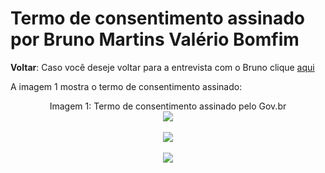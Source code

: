 # Termo de consentimento assinado por Bruno Martins Valério Bomfim

**Voltar**: Caso você deseje voltar para a entrevista com o Bruno clique [aqui](PerfilUsuario/Estudantes/Entrevistas/Gravacao/BrunoMartins.md)

A imagem 1 mostra o termo de consentimento assinado:

  <div align="center">
    Imagem 1: Termo de consentimento assinado pelo Gov.br
    <br>
    <img src="https://raw.githubusercontent.com/Interacao-Humano-Computador/2024.1-SIGAA/main/docs/Midia/TermosPNJ/Termo_Bruno.jpg">

 <div align="center">
    <br>
    <img src="https://raw.githubusercontent.com/Interacao-Humano-Computador/2024.1-SIGAA/main/docs/Midia/TermosPNJ/Termo_Bruno-2.jpg">

 <div align="center">
    <br>
    <img src="https://raw.githubusercontent.com/Interacao-Humano-Computador/2024.1-SIGAA/main/docs/Midia/TermosPNJ/Termo_Bruno-3.jpg">
